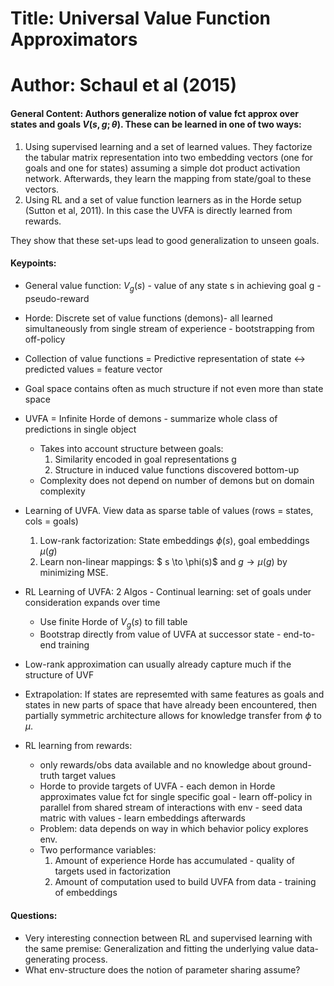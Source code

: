 # Title: Universal Value Function Approximators

# Author: Schaul et al (2015)

#### General Content: Authors generalize notion of value fct approx over states and goals $V(s,g;\theta)$. These can be learned in one of two ways: 

1. Using supervised learning and a set of learned values. They factorize the tabular matrix representation into two embedding vectors (one for goals and one for states) assuming a simple dot product activation network. Afterwards, they learn the mapping from state/goal to these vectors.
2. Using RL and a set of value function learners as in the Horde setup (Sutton et al, 2011). In this case the UVFA is directly learned from rewards.

They show that these set-ups lead to good generalization to unseen goals.


#### Keypoints: 

* General value function: $V_g(s)$ - value of any state s in achieving goal g - pseudo-reward
* Horde: Discrete set of value functions (demons)- all learned simultaneously from single stream of experience - bootstrapping from off-policy
* Collection of value functions = Predictive representation of state <-> predicted values = feature vector
* Goal space contains often as much structure if not even more than state space
* UVFA = Infinite Horde of demons - summarize whole class of predictions in single object
	* Takes into account structure between goals:
		1. Similarity encoded in goal representations g
		2. Structure in induced value functions discovered bottom-up
	* Complexity does not depend on number of demons but on domain complexity
* Learning of UVFA. View data as sparse table of values (rows = states, cols = goals)
	1. Low-rank factorization: State embeddings $\phi(s)$, goal embeddings $\mu(g)$
	2. Learn non-linear mappings: $ s \to \phi(s)$ and $g \to \mu(g)$ by minimizing MSE.
* RL Learning of UVFA: 2 Algos - Continual learning: set of goals under consideration expands over time
	* Use finite Horde of $V_g(s)$ to fill table
	* Bootstrap directly from value of UVFA at successor state - end-to-end training
	
* Low-rank approximation can usually already capture much if the structure of UVF
* Extrapolation: If states are represemted with same features as goals and states in new parts of space that have already been encountered, then partially symmetric architecture allows for knowledge transfer from $\phi$ to $\mu$.

* RL learning from rewards:
	* only rewards/obs data available and no knowledge about ground-truth target values
	* Horde to provide targets of UVFA - each demon in Horde approximates value fct for single specific goal - learn off-policy in parallel from shared stream of interactions with env - seed data matric with values - learn embeddings afterwards
	* Problem: data depends on way in which behavior policy explores env.
	* Two performance variables:
		1. Amount of experience Horde has accumulated - quality of targets used in factorization
		2. Amount of computation used to build UVFA from data - training of embeddings  	

#### Questions: 

* Very interesting connection between RL and supervised learning with the same premise: Generalization and fitting the underlying value data-generating process.
* What env-structure does the notion of parameter sharing assume?